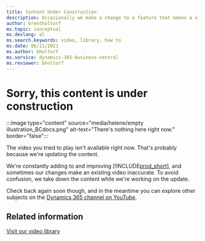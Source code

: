 ```yaml
---
title: Content Under Construction
description: Occasionally we make a change to a feature that makes a video misleading, so we take the video down while we're updating the content. 
author: brentholtorf
ms.topic: conceptual
ms.devlang: al
ms.search.keywords: video, library, how to
ms.date: 06/11/2021
ms.author: bholtorf
ms.service: dynamics-365-business-central
ms.reviewer: bholtorf
---
```


# Sorry, this content is under construction

:::image type="content" source="media/helene/empty illustration_BCdocs.png" alt-text="There's nothing here right now." border="false":::

The video you tried to play isn't available right now. That's probably because we're updating the content.

We're constantly adding to and improving [!INCLUDE[prod_short](includes/prod_short.md)], and sometimes our changes make an existing video inaccurate. To avoid confusion, we take down the content while we're working on the update.

Check back again soon though, and in the meantime you can explore other subjects on the [Dynamics 365 channel on YouTube](https://www.youtube.com/playlist?list=PLcakwueIHoT-wVFPKUtmxlqcG1kJ0oqq4).

## Related information
[Visit our video library](across-videos.md)

 